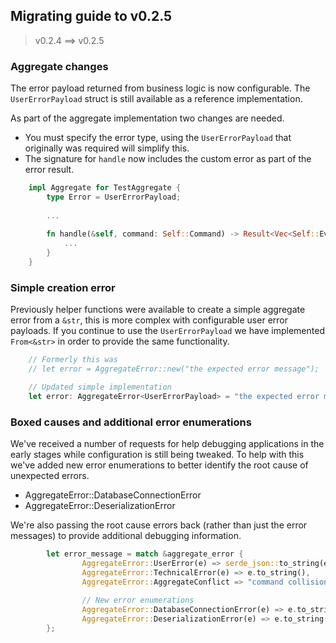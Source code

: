 ## Migrating guide to v0.2.5

> v0.2.4 ==> v0.2.5

### Aggregate changes
The error payload returned from business logic is now configurable. 
The `UserErrorPayload` struct is still available as a reference implementation.

As part of the aggregate implementation two changes are needed.
- You must specify the error type, using the `UserErrorPayload` that originally was required will simplify this.
- The signature for `handle` now includes the custom error as part of the error result.
```rust
    impl Aggregate for TestAggregate {
        type Error = UserErrorPayload;
    
        ...
    
        fn handle(&self, command: Self::Command) -> Result<Vec<Self::Event>, AggregateError<Self::Error>> {
            ...
        }
    }
```

### Simple creation error

Previously helper functions were available to create a simple aggregate error from a `&str`,
this is more complex with configurable user error payloads. 
If you continue to use the `UserErrorPayload` we have implemented `From<&str>` in order to 
provide the same functionality.

```rust
    // Formerly this was
    // let error = AggregateError::new("the expected error message");

    // Updated simple implementation
    let error: AggregateError<UserErrorPayload> = "the expected error message".into();
```

### Boxed causes and additional error enumerations

We've received a number of requests for help debugging applications in the early stages while configuration is still being tweaked.
To help with this we've added new error enumerations to better identify the root cause of unexpected errors.
- AggregateError::DatabaseConnectionError
- AggregateError::DeserializationError

We're also passing the root cause errors back (rather than just the error messages) to provide additional debugging 
information.

```rust
        let error_message = match &aggregate_error {
                AggregateError::UserError(e) => serde_json::to_string(e).unwrap(),
                AggregateError::TechnicalError(e) => e.to_string(),
                AggregateError::AggregateConflict => "command collision encountered, please try again".to_string(),
                
                // New error enumerations
                AggregateError::DatabaseConnectionError(e) => e.to_string(),
                AggregateError::DeserializationError(e) => e.to_string(),
        };
 ```
